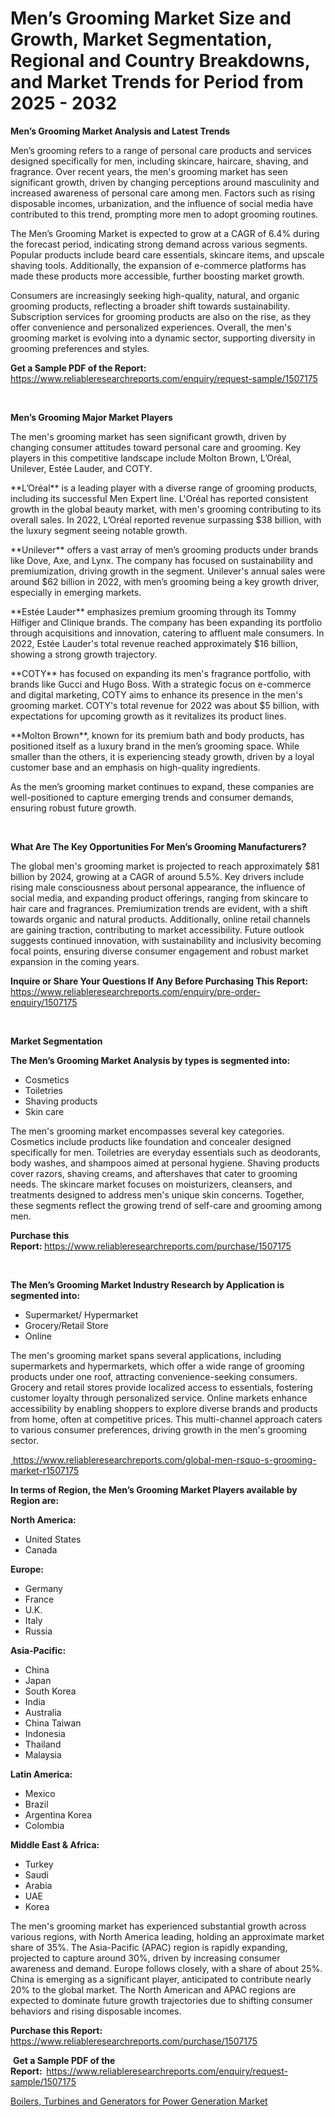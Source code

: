 <p><h1>Men’s Grooming Market Size and Growth, Market Segmentation, Regional and Country Breakdowns, and Market Trends for Period from 2025 -  2032</h1></p><p><strong>Men’s Grooming Market Analysis and Latest Trends</strong></p>
<p><p>Men’s grooming refers to a range of personal care products and services designed specifically for men, including skincare, haircare, shaving, and fragrance. Over recent years, the men's grooming market has seen significant growth, driven by changing perceptions around masculinity and increased awareness of personal care among men. Factors such as rising disposable incomes, urbanization, and the influence of social media have contributed to this trend, prompting more men to adopt grooming routines.</p><p>The Men’s Grooming Market is expected to grow at a CAGR of 6.4% during the forecast period, indicating strong demand across various segments. Popular products include beard care essentials, skincare items, and upscale shaving tools. Additionally, the expansion of e-commerce platforms has made these products more accessible, further boosting market growth. </p><p>Consumers are increasingly seeking high-quality, natural, and organic grooming products, reflecting a broader shift towards sustainability. Subscription services for grooming products are also on the rise, as they offer convenience and personalized experiences. Overall, the men's grooming market is evolving into a dynamic sector, supporting diversity in grooming preferences and styles.</p></p>
<p><strong>Get a Sample PDF of the Report:&nbsp;</strong> <a href="https://www.reliableresearchreports.com/enquiry/request-sample/1507175?utm_campaign=3111&utm_medium=2&utm_source=Github&utm_content=ia&utm_term=23032025&utm_id=mens-grooming">https://www.reliableresearchreports.com/enquiry/request-sample/1507175</a></p>
<p>&nbsp;</p>
<p><strong>Men’s Grooming Major Market Players</strong></p>
<p><p>The men's grooming market has seen significant growth, driven by changing consumer attitudes toward personal care and grooming. Key players in this competitive landscape include Molton Brown, L’Oréal, Unilever, Estée Lauder, and COTY.</p><p>**L’Oréal** is a leading player with a diverse range of grooming products, including its successful Men Expert line. L'Oréal has reported consistent growth in the global beauty market, with men's grooming contributing to its overall sales. In 2022, L’Oréal reported revenue surpassing $38 billion, with the luxury segment seeing notable growth.</p><p>**Unilever** offers a vast array of men’s grooming products under brands like Dove, Axe, and Lynx. The company has focused on sustainability and premiumization, driving growth in the segment. Unilever's annual sales were around $62 billion in 2022, with men’s grooming being a key growth driver, especially in emerging markets.</p><p>**Estée Lauder** emphasizes premium grooming through its Tommy Hilfiger and Clinique brands. The company has been expanding its portfolio through acquisitions and innovation, catering to affluent male consumers. In 2022, Estée Lauder's total revenue reached approximately $16 billion, showing a strong growth trajectory.</p><p>**COTY** has focused on expanding its men's fragrance portfolio, with brands like Gucci and Hugo Boss. With a strategic focus on e-commerce and digital marketing, COTY aims to enhance its presence in the men's grooming market. COTY's total revenue for 2022 was about $5 billion, with expectations for upcoming growth as it revitalizes its product lines.</p><p>**Molton Brown**, known for its premium bath and body products, has positioned itself as a luxury brand in the men’s grooming space. While smaller than the others, it is experiencing steady growth, driven by a loyal customer base and an emphasis on high-quality ingredients.</p><p>As the men’s grooming market continues to expand, these companies are well-positioned to capture emerging trends and consumer demands, ensuring robust future growth.</p></p>
<p>&nbsp;</p>
<p><strong>What Are The Key Opportunities For Men’s Grooming Manufacturers?</strong></p>
<p><p>The global men's grooming market is projected to reach approximately $81 billion by 2024, growing at a CAGR of around 5.5%. Key drivers include rising male consciousness about personal appearance, the influence of social media, and expanding product offerings, ranging from skincare to hair care and fragrances. Premiumization trends are evident, with a shift towards organic and natural products. Additionally, online retail channels are gaining traction, contributing to market accessibility. Future outlook suggests continued innovation, with sustainability and inclusivity becoming focal points, ensuring diverse consumer engagement and robust market expansion in the coming years.</p></p>
<p><strong>Inquire or Share Your Questions If Any Before Purchasing This Report:</strong> <a href="https://www.reliableresearchreports.com/enquiry/pre-order-enquiry/1507175?utm_campaign=3111&utm_medium=2&utm_source=Github&utm_content=ia&utm_term=23032025&utm_id=mens-grooming">https://www.reliableresearchreports.com/enquiry/pre-order-enquiry/1507175</a></p>
<p>&nbsp;</p>
<p><strong>Market Segmentation</strong></p>
<p><strong>The Men’s Grooming Market Analysis by types is segmented into:</strong></p>
<p><ul><li>Cosmetics</li><li>Toiletries</li><li>Shaving products</li><li>Skin care</li></ul></p>
<p><p>The men's grooming market encompasses several key categories. Cosmetics include products like foundation and concealer designed specifically for men. Toiletries are everyday essentials such as deodorants, body washes, and shampoos aimed at personal hygiene. Shaving products cover razors, shaving creams, and aftershaves that cater to grooming needs. The skincare market focuses on moisturizers, cleansers, and treatments designed to address men's unique skin concerns. Together, these segments reflect the growing trend of self-care and grooming among men.</p></p>
<p><strong>Purchase this Report:&nbsp;</strong><a href="https://www.reliableresearchreports.com/purchase/1507175?utm_campaign=3111&utm_medium=2&utm_source=Github&utm_content=ia&utm_term=23032025&utm_id=mens-grooming">https://www.reliableresearchreports.com/purchase/1507175</a></p>
<p>&nbsp;</p>
<p><strong>The Men’s Grooming Market Industry Research by Application is segmented into:</strong></p>
<p><ul><li>Supermarket/ Hypermarket</li><li>Grocery/Retail Store</li><li>Online</li></ul></p>
<p><p>The men's grooming market spans several applications, including supermarkets and hypermarkets, which offer a wide range of grooming products under one roof, attracting convenience-seeking consumers. Grocery and retail stores provide localized access to essentials, fostering customer loyalty through personalized service. Online markets enhance accessibility by enabling shoppers to explore diverse brands and products from home, often at competitive prices. This multi-channel approach caters to various consumer preferences, driving growth in the men's grooming sector.</p></p>
<p><a href="https://www.reliableresearchreports.com/global-men-rsquo-s-grooming-market-r1507175?utm_campaign=3111&utm_medium=2&utm_source=Github&utm_content=ia&utm_term=23032025&utm_id=mens-grooming">&nbsp;https://www.reliableresearchreports.com/global-men-rsquo-s-grooming-market-r1507175</a></p>
<p><strong>In terms of Region, the Men’s Grooming Market Players available by Region are:</strong></p>
<p>
    <p> <strong> North America: </strong>
        <ul>
            <li>United States</li>
            <li>Canada</li>
        </ul>
        </p> 
    <p> <strong> Europe: </strong>
        <ul>
            <li>Germany</li>
            <li>France</li>
            <li>U.K.</li>
            <li>Italy</li>
            <li>Russia</li>
        </ul>
        </p> 
    <p> <strong> Asia-Pacific: </strong>
        <ul>
            <li>China</li>
            <li>Japan</li>
            <li>South Korea</li>
            <li>India</li>
            <li>Australia</li>
            <li>China Taiwan</li>
            <li>Indonesia</li>
            <li>Thailand</li>
            <li>Malaysia</li>
        </ul>
        </p> 
    <p> <strong> Latin America: </strong>
        <ul>
            <li>Mexico</li>
            <li>Brazil</li>
            <li>Argentina Korea</li>
            <li>Colombia</li>
        </ul>
        </p> 
    <p> <strong> Middle East & Africa: </strong>
        <ul>
            <li>Turkey</li>
            <li>Saudi</li>
            <li>Arabia</li>
            <li>UAE</li>
            <li>Korea</li>
        </ul>
    </p>
    </p>
<p><p>The men's grooming market has experienced substantial growth across various regions, with North America leading, holding an approximate market share of 35%. The Asia-Pacific (APAC) region is rapidly expanding, projected to capture around 30%, driven by increasing consumer awareness and demand. Europe follows closely, with a share of about 25%. China is emerging as a significant player, anticipated to contribute nearly 20% to the global market. The North American and APAC regions are expected to dominate future growth trajectories due to shifting consumer behaviors and rising disposable incomes.</p></p>
<p><strong>Purchase this Report: </strong><a href="https://www.reliableresearchreports.com/purchase/1507175?utm_campaign=3111&utm_medium=2&utm_source=Github&utm_content=ia&utm_term=23032025&utm_id=mens-grooming">https://www.reliableresearchreports.com/purchase/1507175</a></p>
<p>&nbsp;<strong>Get a Sample PDF of the Report:&nbsp;&nbsp;</strong><a href="https://www.reliableresearchreports.com/enquiry/request-sample/1507175?utm_campaign=3111&utm_medium=2&utm_source=Github&utm_content=ia&utm_term=23032025&utm_id=mens-grooming">https://www.reliableresearchreports.com/enquiry/request-sample/1507175</a></p>
<p><strong></strong></p>
<p><p><a href="https://github.com/dushornerfe/Market-Research-Report-List-1/blob/main/boilers-turbines-and-generators-for-power-generation-market.md?utm_campaign=3111&utm_medium=2&utm_source=Github&utm_content=ia&utm_term=23032025&utm_id=mens-grooming">Boilers, Turbines and Generators for Power Generation Market</a></p></p>